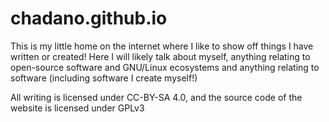 # chadano.github.io
This is my little home on the internet where I like to show off things I have written or created! Here I will likely talk about myself, anything relating to open-source software and GNU/Linux ecosystems and anything relating to software (including software I create myself!)

All writing is licensed under CC-BY-SA 4.0, and the source code of the website is licensed under GPLv3
